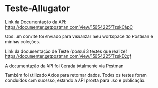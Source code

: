# Teste-Allugator
 
Link da Documentação da API: https://documenter.getpostman.com/view/15654225/TzskChpC

Obs: um convite foi enviado para visualizar meu workspace do Postman e minhas coleções. <br>

Link da documentação de Teste (possui 3 testes que realizei)
https://documenter.getpostman.com/view/15654225/TzskD2gf

A documentação da API foi Gerada totalmente via Postman

Também foi utilizado Axios para retornar dados. Todos os testes foram concluídos com sucesso, estando a API pronta para uso e publicação.






